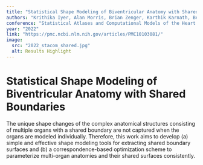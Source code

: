 ```yaml
---
title: "Statistical Shape Modeling of Biventricular Anatomy with Shared Boundaries"
authors: "Krithika Iyer, Alan Morris, Brian Zenger, Karthik Karnath, Benjamin A. Orkild, Oleksandre Korshak, Shireen Elhabian. "
conference: "Statistical Atlases and Computational Models of the Heart (STACOM) at MICCAI"
year: "2022"
link: "https://pmc.ncbi.nlm.nih.gov/articles/PMC10103081/"
image:
  src: "2022_stacom_shared.jpg"
  alt: Results Highlight
---
```


# Statistical Shape Modeling of Biventricular Anatomy with Shared Boundaries


The unique shape changes of the complex anatomical structures consisting of multiple organs with a shared boundary are not captured when the organs are modeled individually. Therefore, this work aims to develop (a) simple and effective shape modeling tools for extracting shared boundary surfaces and (b) a correspondence-based optimization scheme to parameterize multi-organ anatomies and their shared surfaces consistently.
